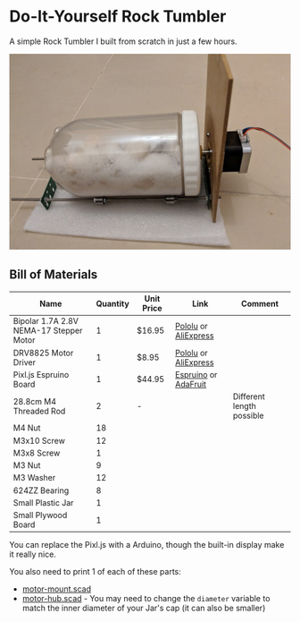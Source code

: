 Do-It-Yourself Rock Tumbler
===========================

A simple Rock Tumbler I built from scratch in just a few hours.

![DiY Rock Tumbler](media/rock-tumbler.jpg)

## Bill of Materials

| Name | Quantity | Unit Price | Link | Comment |
|------| ---------| ---------- | ---- | ------- |
| Bipolar 1.7A 2.8V NEMA-17 Stepper Motor | 1 | $16.95 | [Pololu](https://www.pololu.com/product/2267) or [AliExpress](https://www.aliexpress.com/item/CE-certification-1pcs-4-lead-Nema17-Stepper-Motor-42-motor-Nema-17-motor-42BYGH-1-7A/32760823826.html?spm=a2g0s.9042311.0.0.27424c4dp3Ke0g )| |
| DRV8825 Motor Driver | 1 | $8.95 | [Pololu](https://www.pololu.com/product/2133) or [AliExpress](https://www.aliexpress.com/item/5pcs-lot-3D-Printer-Stepstick-Drv8825-Stepper-Motor-Driver-Reprap-4-PCB-Board-Free-shipping/32434801528.html?spm=a2g0s.9042311.0.0.27424c4dp3Ke0g) |  |
| Pixl.js Espruino Board | 1 | $44.95 | [Espruino](https://shop.espruino.com/pixljs) or [AdaFruit](https://www.adafruit.com/product/3855) |  |
| 28.8cm M4 Threaded Rod | 2 | - | | Different length possible |
| M4 Nut | 18 |  |  |  |
| M3x10 Screw | 12 | | | | 
| M3x8 Screw | 1 | | | |
| M3 Nut | 9 | | | |
| M3 Washer | 12 | | | |
| 624ZZ Bearing | 8 |  |  |  |
| Small Plastic Jar | 1 | | | |
| Small Plywood Board | 1 | | | |

You can replace the Pixl.js with a Arduino, though the built-in display make it really nice.

You also need to print 1 of each of these parts:
* [motor-mount.scad](hardware/parts/motor-mount.scad)
* [motor-hub.scad](hardware/parts/motor-hub.scad) - You may need to change the `diameter` variable to match the inner diameter of your Jar's cap (it can also be smaller)
